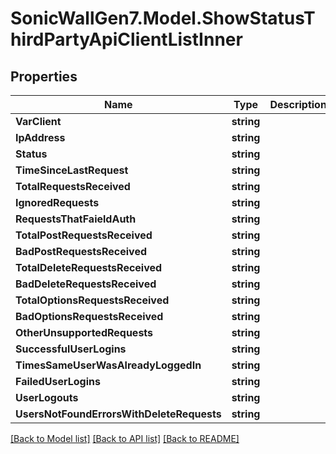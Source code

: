 # SonicWallGen7.Model.ShowStatusThirdPartyApiClientListInner

## Properties

Name | Type | Description | Notes
------------ | ------------- | ------------- | -------------
**VarClient** | **string** |  | [optional] 
**IpAddress** | **string** |  | [optional] 
**Status** | **string** |  | [optional] 
**TimeSinceLastRequest** | **string** |  | [optional] 
**TotalRequestsReceived** | **string** |  | [optional] 
**IgnoredRequests** | **string** |  | [optional] 
**RequestsThatFaieldAuth** | **string** |  | [optional] 
**TotalPostRequestsReceived** | **string** |  | [optional] 
**BadPostRequestsReceived** | **string** |  | [optional] 
**TotalDeleteRequestsReceived** | **string** |  | [optional] 
**BadDeleteRequestsReceived** | **string** |  | [optional] 
**TotalOptionsRequestsReceived** | **string** |  | [optional] 
**BadOptionsRequestsReceived** | **string** |  | [optional] 
**OtherUnsupportedRequests** | **string** |  | [optional] 
**SuccessfulUserLogins** | **string** |  | [optional] 
**TimesSameUserWasAlreadyLoggedIn** | **string** |  | [optional] 
**FailedUserLogins** | **string** |  | [optional] 
**UserLogouts** | **string** |  | [optional] 
**UsersNotFoundErrorsWithDeleteRequests** | **string** |  | [optional] 

[[Back to Model list]](../README.md#documentation-for-models) [[Back to API list]](../README.md#documentation-for-api-endpoints) [[Back to README]](../README.md)

